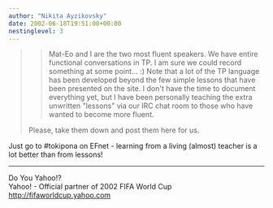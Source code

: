```yaml
---
author: "Nikita Ayzikovsky"
date: 2002-06-18T19:51:00+00:00
nestinglevel: 3
---
```


>> Mat-Eo and I are the two most fluent speakers. We have entire functional
>> conversations in TP.
>> I am sure we could record something at some point... :)
>> Note that a lot of the TP language has been developed beyond the few
>> simple lessons that have been presented on the site. I don't have the
>> time to document everything yet, but I have been personally teaching the
>> extra unwritten "lessons" via our IRC chat room to those who have wanted
>> to become more fluent.
>
> Please, take them down and post them here for us.

Just go to #tokipona on EFnet - learning from a living (almost)
teacher is a lot better than from lessons!

***
Do You Yahoo!?\
Yahoo! - Official partner of 2002 FIFA World Cup\
http://fifaworldcup.yahoo.com